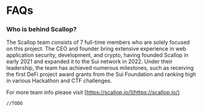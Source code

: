 # FAQs

### Who is behind Scallop?

The Scallop team consists of 7 full-time members who are solely focused on this project. The CEO and founder bring extensive experience in web application security, development, and crypto, having founded Scallop in early 2021 and expanded it to the Sui network in 2022. Under their leadership, the team has achieved numerous milestones, such as receiving the first DeFi project award grants from the Sui Foundation and ranking high in various Hackathon and CTF challenges.

For more team info please visit [https://scallop.io/](https://scallop.io/)

`//TODO`
